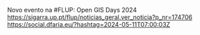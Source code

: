 Novo evento na #FLUP: Open GIS Days 2024 https://sigarra.up.pt/flup/noticias_geral.ver_noticia?p_nr=174706 https://social.dfaria.eu/?hashtag=2024-05-11T07:00:03Z